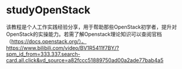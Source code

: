 # studyOpenStack
该教程是个人工作实践经验分享，用于帮助那些OpenStack初学者，提升对OpenStack的实操能力。若需了解Openstack理论知识可以查阅官档（https://docs.openstack.org/）。
https://www.bilibili.com/video/BV1R5411f7BY/?spm_id_from=333.337.search-card.all.click&vd_source=a82fccc51889750ad00a2ade77bab4a5
